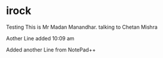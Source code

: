 # irock
Testing
This is Mr Madan Manandhar. talking to Chetan Mishra

Aother Line added 10:09 am


Added another Line from NotePad++
